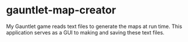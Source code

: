# gauntlet-map-creator
My Gauntlet game reads text files to generate the maps at run time. This application serves as a GUI to making and saving these text files.
